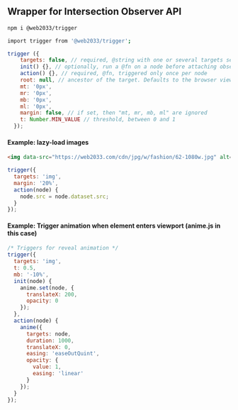 ## Wrapper for Intersection Observer API

```sh
npm i @web2033/trigger
```

```sh
import trigger from '@web2033/trigger';
```

```js
trigger ({
    targets: false, // required, @string with one or several targets separated by comma
    init() {}, // optionally, run a @fn on a node before attaching observer to it
    action() {}, // required, @fn, triggered only once per node
    root: null, // ancestor of the target. Defaults to the browser viewport if not specified or if null.
    mt: '0px',
    mr: '0px',
    mb: '0px',
    ml: '0px',
    margin: false, // if set, then "mt, mr, mb, ml" are ignored
    t: Number.MIN_VALUE // threshold, between 0 and 1
  });
```

#### Example: lazy-load images

```html
<img data-src="https://web2033.com/cdn/jpg/w/fashion/62-1080w.jpg" alt="">
```

```js
trigger({
  targets: 'img',
  margin: '20%',
  action(node) {
    node.src = node.dataset.src;
  }
});
```

#### Example: Trigger animation when element enters viewport (anime.js in this case)

```js
/* Triggers for reveal animation */
trigger({
  targets: 'img',
  t: 0.5,
  mb: '-10%',
  init(node) {
    anime.set(node, {
      translateX: 200,
      opacity: 0
    });
  },
  action(node) {
    anime({
      targets: node,
      duration: 1000,
      translateX: 0,
      easing: 'easeOutQuint',
      opacity: {
        value: 1,
        easing: 'linear'
      }
    });
  }
});
```